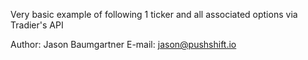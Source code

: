 Very basic example of following 1 ticker and all associated options via Tradier's API

Author:  Jason Baumgartner
E-mail:  jason@pushshift.io
